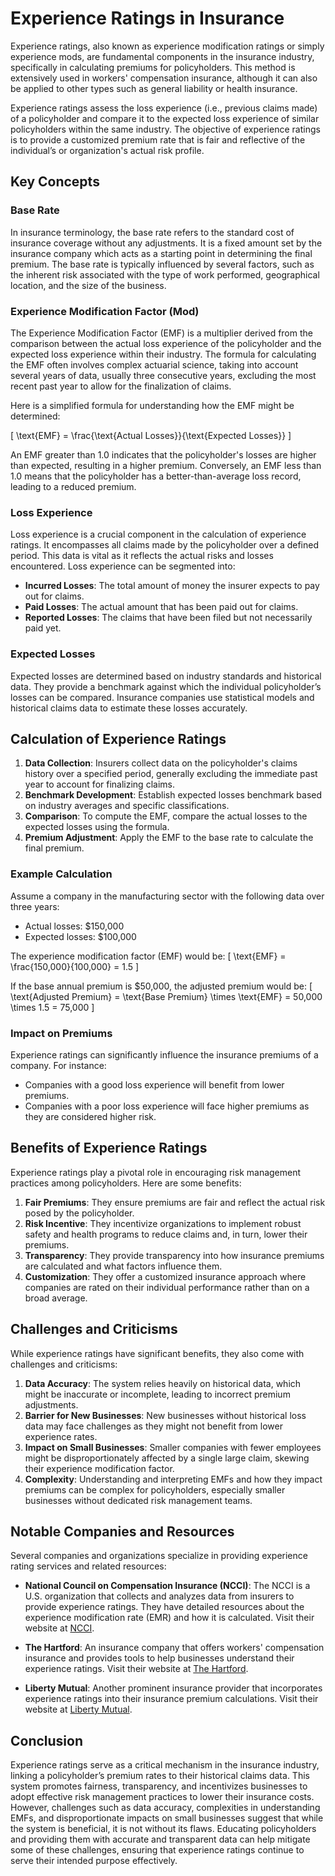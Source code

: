 # Experience Ratings in Insurance

Experience ratings, also known as experience modification ratings or simply experience mods, are fundamental components in the insurance industry, specifically in calculating premiums for policyholders. This method is extensively used in workers' compensation insurance, although it can also be applied to other types such as general liability or health insurance. 

Experience ratings assess the loss experience (i.e., previous claims made) of a policyholder and compare it to the expected loss experience of similar policyholders within the same industry. The objective of experience ratings is to provide a customized premium rate that is fair and reflective of the individual’s or organization's actual risk profile.

## Key Concepts

### Base Rate

In insurance terminology, the base rate refers to the standard cost of insurance coverage without any adjustments. It is a fixed amount set by the insurance company which acts as a starting point in determining the final premium. The base rate is typically influenced by several factors, such as the inherent risk associated with the type of work performed, geographical location, and the size of the business.

### Experience Modification Factor (Mod)

The Experience Modification Factor (EMF) is a multiplier derived from the comparison between the actual loss experience of the policyholder and the expected loss experience within their industry. The formula for calculating the EMF often involves complex actuarial science, taking into account several years of data, usually three consecutive years, excluding the most recent past year to allow for the finalization of claims.

Here is a simplified formula for understanding how the EMF might be determined:

\[ \text{EMF} = \frac{\text{Actual Losses}}{\text{Expected Losses}} \]

An EMF greater than 1.0 indicates that the policyholder's losses are higher than expected, resulting in a higher premium. Conversely, an EMF less than 1.0 means that the policyholder has a better-than-average loss record, leading to a reduced premium.

### Loss Experience

Loss experience is a crucial component in the calculation of experience ratings. It encompasses all claims made by the policyholder over a defined period. This data is vital as it reflects the actual risks and losses encountered. Loss experience can be segmented into:

- **Incurred Losses**: The total amount of money the insurer expects to pay out for claims.
- **Paid Losses**: The actual amount that has been paid out for claims.
- **Reported Losses**: The claims that have been filed but not necessarily paid yet.

### Expected Losses

Expected losses are determined based on industry standards and historical data. They provide a benchmark against which the individual policyholder’s losses can be compared. Insurance companies use statistical models and historical claims data to estimate these losses accurately.

## Calculation of Experience Ratings

1. **Data Collection**: Insurers collect data on the policyholder's claims history over a specified period, generally excluding the immediate past year to account for finalizing claims.
2. **Benchmark Development**: Establish expected losses benchmark based on industry averages and specific classifications.
3. **Comparison**: To compute the EMF, compare the actual losses to the expected losses using the formula.
4. **Premium Adjustment**: Apply the EMF to the base rate to calculate the final premium. 

### Example Calculation

Assume a company in the manufacturing sector with the following data over three years:
- Actual losses: $150,000 
- Expected losses: $100,000

The experience modification factor (EMF) would be:
\[ \text{EMF} = \frac{150,000}{100,000} = 1.5 \]

If the base annual premium is $50,000, the adjusted premium would be:
\[ \text{Adjusted Premium} = \text{Base Premium} \times \text{EMF} = 50,000 \times 1.5 = 75,000 \]

### Impact on Premiums

Experience ratings can significantly influence the insurance premiums of a company. For instance:
- Companies with a good loss experience will benefit from lower premiums.
- Companies with a poor loss experience will face higher premiums as they are considered higher risk.

## Benefits of Experience Ratings

Experience ratings play a pivotal role in encouraging risk management practices among policyholders. Here are some benefits:

1. **Fair Premiums**: They ensure premiums are fair and reflect the actual risk posed by the policyholder.
2. **Risk Incentive**: They incentivize organizations to implement robust safety and health programs to reduce claims and, in turn, lower their premiums.
3. **Transparency**: They provide transparency into how insurance premiums are calculated and what factors influence them.
4. **Customization**: They offer a customized insurance approach where companies are rated on their individual performance rather than on a broad average.
  
## Challenges and Criticisms

While experience ratings have significant benefits, they also come with challenges and criticisms:

1. **Data Accuracy**: The system relies heavily on historical data, which might be inaccurate or incomplete, leading to incorrect premium adjustments.
2. **Barrier for New Businesses**: New businesses without historical loss data may face challenges as they might not benefit from lower experience rates.
3. **Impact on Small Businesses**: Smaller companies with fewer employees might be disproportionately affected by a single large claim, skewing their experience modification factor.
4. **Complexity**: Understanding and interpreting EMFs and how they impact premiums can be complex for policyholders, especially smaller businesses without dedicated risk management teams.

## Notable Companies and Resources

Several companies and organizations specialize in providing experience rating services and related resources:

- **National Council on Compensation Insurance (NCCI)**: The NCCI is a U.S. organization that collects and analyzes data from insurers to provide experience ratings. They have detailed resources about the experience modification rate (EMR) and how it is calculated. Visit their website at [NCCI](https://www.ncci.com/).

- **The Hartford**: An insurance company that offers workers' compensation insurance and provides tools to help businesses understand their experience ratings. Visit their website at [The Hartford](https://www.thehartford.com/).

- **Liberty Mutual**: Another prominent insurance provider that incorporates experience ratings into their insurance premium calculations. Visit their website at [Liberty Mutual](https://www.libertymutual.com/).

## Conclusion

Experience ratings serve as a critical mechanism in the insurance industry, linking a policyholder’s premium rates to their historical claims data. This system promotes fairness, transparency, and incentivizes businesses to adopt effective risk management practices to lower their insurance costs. However, challenges such as data accuracy, complexities in understanding EMFs, and disproportionate impacts on small businesses suggest that while the system is beneficial, it is not without its flaws. Educating policyholders and providing them with accurate and transparent data can help mitigate some of these challenges, ensuring that experience ratings continue to serve their intended purpose effectively.
